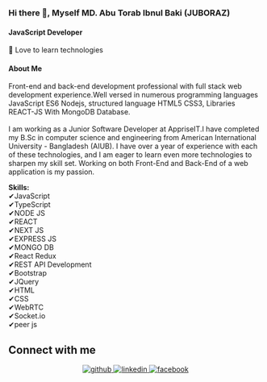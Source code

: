 ### Hi there 👋, Myself MD. Abu Torab Ibnul Baki (JUBORAZ)
#### JavaScript Developer
🔌 Love to learn technologies
#### About Me
Front-end and back-end development professional with full stack web development experience.Well versed in numerous programming languages JavaScript ES6 Nodejs, structured language HTML5 CSS3, Libraries REACT-JS With MongoDB Database.<br/> <br/>I am working as a Junior Software Developer at AppriseIT.I have completed my B.Sc in computer science and engineering from American International University - Bangladesh (AIUB). I have over a year of experience with each of these technologies, and I am eager to learn even more technologies to sharpen my skill set. Working on both Front-End and Back-End of a web application is my passion.<br/>


<b>Skills:</b> <br/>
✔JavaScript<br/>
✔TypeScript<br/>
✔NODE JS<br/>
✔REACT<br/>
✔NEXT JS<br/>
✔EXPRESS JS<br/>
✔MONGO DB <br/>
✔React Redux<br/>
✔REST API Development<br/>
✔Bootstrap<br/>
✔JQuery<br/>
✔HTML<br/>
✔CSS<br/>
✔WebRTC<br/>
✔Socket.io<br/>
✔peer js<br/>



## Connect with me  
<div align="center">
<a href="https://github.com/AbuTorab6" target="_blank">
<img src=https://img.shields.io/badge/github-%2324292e.svg?&style=for-the-badge&logo=github&logoColor=white alt=github style="margin-bottom: 5px;" />
</a>
<a href="https://linkedin.com/in/abu-torab/" target="_blank">
<img src=https://img.shields.io/badge/linkedin-%231E77B5.svg?&style=for-the-badge&logo=linkedin&logoColor=white alt=linkedin style="margin-bottom: 5px;" />
</a>
<a href="https://www.facebook.com/juboraz.grz" target="_blank">
<img src=https://img.shields.io/badge/facebook-%232E87FB.svg?&style=for-the-badge&logo=facebook&logoColor=white alt=facebook style="margin-bottom: 5px;" />
</a>  
</div>  
  


